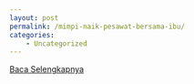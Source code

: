 ```yaml
---
layout: post
permalink: /mimpi-naik-pesawat-bersama-ibu/
categories:
    - Uncategorized
---
```


[Baca Selengkapnya](/09)